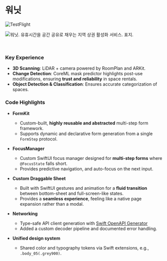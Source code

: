 # 워닛

![TestFlight](https://img.shields.io/badge/TestFlight-v1-0470b9?logo=app-store&logoColor=white)

![워닛. 유휴시간을 공간 공유로 채우는 지역 상권 활성화 서비스. 표지.](https://github.com/user-attachments/assets/ddd38ce7-71a6-407c-947f-6fa9508c4ac1)

<br />

### Key Experience

- **3D Scanning**: LiDAR + camera powered by RoomPlan and ARKit.
- **Change Detection**: CoreML mask predictor highlights post-use modifications, ensuring **trust and reliability** in space rentals.
- **Object Detection & Classification**: Ensures accurate categorization of spaces.
  

### Code Highlights

- **FormKit**
  - Custom-built, **highly reusable and abstracted** multi-step form framework.
  - Supports dynamic and declarative form generation from a single `FormStep` protocol.

- **FocusManager**
  - Custom SwiftUI focus manager designed for **multi-step forms** where `@FocusState` falls short.
  - Provides predictive navigation, and auto-focus on the next input.
 
- **Custom Draggable Sheet**
  - Built with SwiftUI gestures and animation for a **fluid transition** between bottom-sheet and full-screen-like states.
  - Provides a **seamless experience**, feeling like a native page expansion rather than a modal.
 
- **Networking**
  - Type-safe API client generation with [Swift OpenAPI Generator](https://github.com/apple/swift-openapi-generator)
  - Added a custom decoder pipeline and documented error handling.
 
- **Unified design system**
  - Shared color and typography tokens via Swift extensions, e.g., `.body_05(.grey900)`.
